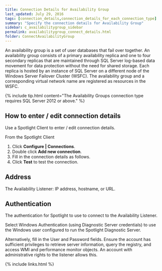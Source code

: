 ```yaml
---
title: Connection Details for Availability Group
last_updated: July 29, 2016
tags: [connection_details,connection_details_for_each_connection_type]
summary: "Specify the connection details for Availability Group"
sidebar: c_availabilitygroup_sidebar
permalink: availabilitygroup_connect_details.html
folder: ConnectAvailabilityGroup
---
```



An availability group is a set of user databases that fail over together. An availability group consists of a primary availability replica and one to four secondary replicas that are maintained through SQL Server log-based data movement for data protection without the need for shared storage. Each replica is hosted by an instance of SQL Server on a different node of the Windows Server Failover Cluster (WSFC). The availability group and a corresponding virtual network name are registered as resources in the WSFC.

{% include tip.html content="The Availability Groups connection type requires SQL Server 2012 or above." %}

## How to enter / edit connection details

 Use a Spotlight Client to enter / edit connection details.

 From the Spotlight Client

 1.  Click **Configure \| Connections**.
 2.  Double click **Add new connection**.
 3.  Fill in the connection details as follows.
 4.  Click **Test** to test the connection.


## Address

The Availability Listener: IP address, hostname, or URL.

## Authentication

The authentication for Spotlight to use to connect to the Availability Listener.

Select Windows Authentication (using Diagnostic Server credentials) to use the Windows user configured to run the Spotlight Diagnostic Server.

Alternatively, fill in the User and Password fields. Ensure the account has sufficient privileges to retrieve server information, query the registry, and access WMI and performance monitor objects. An account with administrative rights to the listener allows this.


{% include links.html %}
